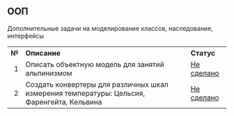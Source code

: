 ## ООП

Дополнительные задачи на моделирование классов, наследование, интерфейсы

<table>
    <tr>
        <th align="right">№</th>
        <th align="left">Описание</th>
        <th align="left">Статус</th>
    </tr>
    <tr>
        <td align="right">1</td>
        <td>Описать объектную модель для занятий альпинизмом</td>
        <td><a href="climbers">Не сделано</a></td>
    </tr>
    <tr>
        <td align="right">2</td>
        <td>Создать конвертеры для различных шкал измерения температуры: Цельсия, Фаренгейта, Кельвина</td>
        <td><a href="temperature">Не сделано</a></td>
    </tr>
</table>
